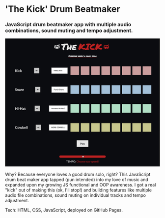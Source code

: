 # 'The Kick' Drum Beatmaker

### JavaScript drum beatmaker app with multiple audio combinations, sound muting and tempo adjustment.

![The Kick Screenshot](./TheKick.png)

Why? Because everyone loves a good drum solo, right? This JavaScript drum beat maker app tapped (pun intended) into my love of music and expanded upon my growing JS functional and OOP awareness. I got a real "kick" out of making this (ok, I'll stop!) and building features like multiple audio file combinations, sound muting on individual tracks and tempo adjustment.

Tech: HTML, CSS, JavaScript, deployed on GitHub Pages.
